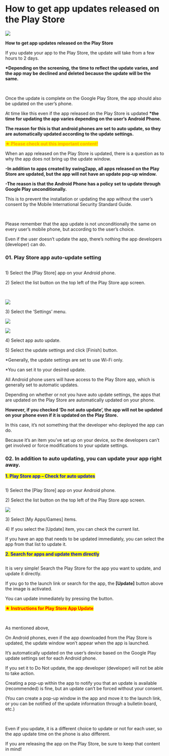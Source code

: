 # How to get app updates released on the Play Store

![](https://support.swing2app.com/wp-content/uploads/2019/08/Playstore\_up.png)

**How to get app updates released on the Play Store**

If you update your app to the Play Store, the update will take from a few hours to 2 days.

**\*Depending on the screening, the time to reflect the update varies, and the app may be declined and deleted because the update will be the same.**

​

Once the update is complete on the Google Play Store, the app should also be updated on the user’s phone.

At time like this even if the app released on the Play Store is updated **\*the time for updating the app varies depending on the user’s Android Phone.**

**The reason for this is that android phones are set to auto update, so they are automatically updated according to the update settings.**



<mark style="color:orange;">**★ Please check out this important content!**</mark>

When an app released on the Play Store is updated, there is a question as to why the app does not bring up the update window.

**-In addition to apps created by swing2app, all apps released on the Play Store are updated, but the app will not have an update pop-up window.**

**-The reason is that the Android Phone has a policy set to update through Google Play unconditionally.**

This is to prevent the installation or updating the app without the user’s consent by the Mobile International Security Standard Guide.

​

Please remember that the app update is not unconditionally the same on every user’s mobile phone, but according to the user’s choice.

Even if the user doesn’t update the app, there’s nothing the app developers (developer) can do.



### **01. Play Store app auto-update setting**

<figure><img src="../../.gitbook/assets/Rectanglef 3.png" alt=""><figcaption></figcaption></figure>

1\) Select the \[Play Store] app on your Android phone.

2\) Select the list button on the top left of the Play Store app screen.

​

![](https://support.swing2app.com/wp-content/uploads/2018/09/Picture4-4.png)

3\) Select the ‘Settings’ menu.

![](https://support.swing2app.com/wp-content/uploads/2018/09/Picture5-4.png)

![](https://support.swing2app.com/wp-content/uploads/2018/09/Picture7-4.png)

4\) Select app auto update.

5\) Select the update settings and click \[Finish] button.

\*Generally, the update settings are set to use Wi-Fi only.

\*You can set it to your desired update.



All Android phone users will have access to the Play Store app, which is generally set to automatic updates.

Depending on whether or not you have auto update settings, the apps that are updated on the Play Store are automatically updated on your phone.

**However, if you checked ‘Do not auto update’, the app will not be updated on your phone even if it is updated on the Play Store.**

In this case, it’s not something that the developer who deployed the app can do.

Because it’s an item you’ve set up on your device, so the developers can’t get involved or force modifications to your update settings.



### **02. In addition to auto updating, you can update your app right away.**

<mark style="color:blue;">**1. Play Store app – Check for auto updates**</mark>

<figure><img src="../../.gitbook/assets/Rectanglef 3.png" alt=""><figcaption></figcaption></figure>

1\) Select the \[Play Store] app on your Android phone.

2\) Select the list button on the top left of the Play Store app screen.

![](https://support.swing2app.com/wp-content/uploads/2019/08/android2.png)

3\) Select \[My Apps/Games] items.

4\) If you select the \[Update] item, you can check the current list.

If you have an app that needs to be updated immediately, you can select the app from that list to update it.



<mark style="color:blue;">**2. Search for apps and update them directly**</mark>

<figure><img src="../../.gitbook/assets/Rectangle 3d.png" alt=""><figcaption></figcaption></figure>

It is very simple! Search the Play Store for the app you want to update, and update it directly.

If you go to the launch link or search for the app, the **\[Update]** button above the image is activated.

You can update immediately by pressing the button.



<mark style="color:red;">**★ Instructions for Play Store App Update**</mark>

​

As mentioned above,

On Android phones, even if the app downloaded from the Play Store is updated, the update window won’t appear when the app is launched.

It’s automatically updated on the user’s device based on the Google Play update settings set for each Android phone.

If you set it to Do Not update, the app developer (developer) will not be able to take action.

Creating a pop-up within the app to notify you that an update is available (recommended) is fine, but an update can’t be forced without your consent.

(You can create a pop-up window in the app and move it to the launch link, or you can be notified of the update information through a bulletin board, etc.)

​

Even if you update, it is a different choice to update or not for each user, so the app update time on the phone is also different.

If you are releasing the app on the Play Store, be sure to keep that content in mind!

